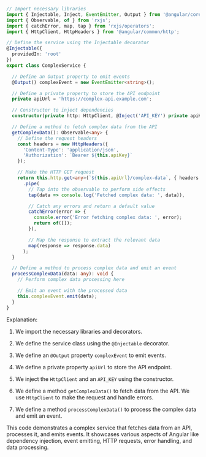 ```typescript
// Import necessary libraries
import { Injectable, Inject, EventEmitter, Output } from '@angular/core';
import { Observable, of } from 'rxjs';
import { catchError, map, tap } from 'rxjs/operators';
import { HttpClient, HttpHeaders } from '@angular/common/http';

// Define the service using the Injectable decorator
@Injectable({
  providedIn: 'root'
})
export class ComplexService {

  // Define an Output property to emit events
  @Output() complexEvent = new EventEmitter<string>();

  // Define a private property to store the API endpoint
  private apiUrl = 'https://complex-api.example.com';

  // Constructor to inject dependencies
  constructor(private http: HttpClient, @Inject('API_KEY') private apiKey: string) { }

  // Define a method to fetch complex data from the API
  getComplexData(): Observable<any> {
    // Define the request headers
    const headers = new HttpHeaders({
      'Content-Type': 'application/json',
      'Authorization': `Bearer ${this.apiKey}`
    });

    // Make the HTTP GET request
    return this.http.get<any>(`${this.apiUrl}/complex-data`, { headers })
      .pipe(
        // Tap into the observable to perform side effects
        tap(data => console.log('Fetched complex data: ', data)),

        // Catch any errors and return a default value
        catchError(error => {
          console.error('Error fetching complex data: ', error);
          return of([]);
        }),

        // Map the response to extract the relevant data
        map(response => response.data)
      );
  }

  // Define a method to process complex data and emit an event
  processComplexData(data: any): void {
    // Perform complex data processing here

    // Emit an event with the processed data
    this.complexEvent.emit(data);
  }
}
```

Explanation:

1. We import the necessary libraries and decorators.

2. We define the service class using the `@Injectable` decorator.

3. We define an `@Output` property `complexEvent` to emit events.

4. We define a private property `apiUrl` to store the API endpoint.

5. We inject the `HttpClient` and an `API_KEY` using the constructor.

6. We define a method `getComplexData()` to fetch data from the API. We use `HttpClient` to make the request and handle errors.

7. We define a method `processComplexData()` to process the complex data and emit an event.

This code demonstrates a complex service that fetches data from an API, processes it, and emits events. It showcases various aspects of Angular like dependency injection, event emitting, HTTP requests, error handling, and data processing.